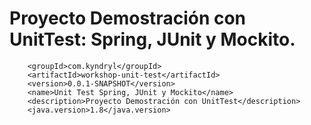 # Proyecto Demostración con UnitTest: Spring, JUnit y Mockito.

        <groupId>com.kyndryl</groupId>  
        <artifactId>workshop-unit-test</artifactId>
        <version>0.0.1-SNAPSHOT</version>   
        <name>Unit Test Spring, JUnit y Mockito</name>
        <description>Proyecto Demostración con UnitTest</description>
        <java.version>1.8</java.version>